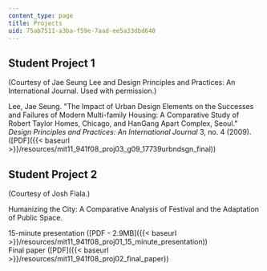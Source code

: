```yaml
---
content_type: page
title: Projects
uid: 75ab7511-a3ba-f59e-7aad-ee5a33dbd640
---
```


Student Project 1
-----------------

(Courtesy of Jae Seung Lee and Design Principles and Practices: An International Journal. Used with permission.)

Lee, Jae Seung. "The Impact of Urban Design Elements on the Successes and Failures of Modern Multi-family Housing: A Comparative Study of Robert Taylor Homes, Chicago, and HanGang Apart Complex, Seoul."  _Design Principles and Practices: An International Journal_ 3, no. 4 (2009). ([PDF]({{< baseurl >}}/resources/mit11_941f08_proj03_g09_17739urbndsgn_final))

Student Project 2
-----------------

(Courtesy of Josh Fiala.)

Humanizing the City: A Comparative Analysis of Festival and the Adaptation of Public Space.

15-minute presentation ([PDF - 2.9MB]({{< baseurl >}}/resources/mit11_941f08_proj01_15_minute_presentation))  
Final paper ([PDF]({{< baseurl >}}/resources/mit11_941f08_proj02_final_paper))